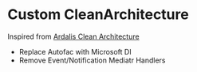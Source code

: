 # Custom CleanArchitecture

Inspired from [Ardalis Clean Architecture](https://github.com/ardalis/CleanArchitecture)

- Replace Autofac with Microsoft DI
- Remove Event/Notification Mediatr Handlers